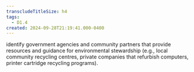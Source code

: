 ```yaml
---
transcludeTitleSize: h4
tags:
  - D1.4
created: 2024-09-28T21:19:41.000-0400
---
```

identify government agencies and community partners that provide resources and guidance for environmental stewardship (e.g., local community recycling centres, private companies that refurbish computers, printer cartridge recycling programs).